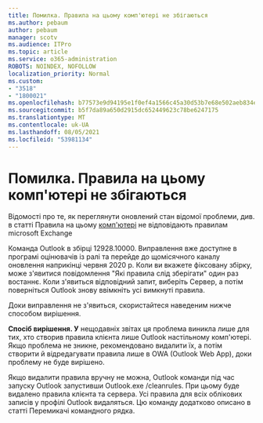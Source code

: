 ```yaml
---
title: Помилка. Правила на цьому комп'ютері не збігаються
ms.author: pebaum
author: pebaum
manager: scotv
ms.audience: ITPro
ms.topic: article
ms.service: o365-administration
ROBOTS: NOINDEX, NOFOLLOW
localization_priority: Normal
ms.custom:
- "3518"
- "1800021"
ms.openlocfilehash: b77573e9d94195e1f0ef4a1566c45a30d53b7e68e502aeb834e2ca5b9e6c5c76
ms.sourcegitcommit: b5f7da89a650d2915dc652449623c78be6247175
ms.translationtype: MT
ms.contentlocale: uk-UA
ms.lasthandoff: 08/05/2021
ms.locfileid: "53981134"
---
```

# <a name="error-the-rules-on-this-computer-do-not-match"></a>Помилка. Правила на цьому комп'ютері не збігаються

Відомості про те, як переглянути оновлений стан відомої проблеми, див. в статті Правила на цьому [комп'ютері](https://support.office.com/article/d032e037-b224-429e-b325-633afde9b5f0) не відповідають правилам microsoft Exchange

Команда Outlook в збірці 12928.10000. Виправлення вже доступне в програмі оцінювачів із ралі та перейде до щомісячного каналу оновлення наприкінці червня 2020 р. Коли ви вкажете фіксовану збірку, може з'явитися повідомлення "Які правила слід зберігати" один раз востаннє. Коли з'явиться відповідний запит, виберіть Сервер, а потім поверніться Outlook знову ввімкніть усі вимкнуті правила.

Доки виправлення не з'явиться, скористайтеся наведеним нижче способом вирішення.

**Спосіб вирішення. У** нещодавніх звітах ця проблема виникла лише для тих, хто створив правила клієнта лише Outlook настільному комп'ютері. Якщо проблема не зникне, рекомендовано видалити їх, а потім створити й відредагувати правила лише в OWA (Outlook Web App), доки проблему не буде вирішено.

Якщо видалити правила вручну не можна, Outlook команди під час запуску Outlook запустивши Outlook.exe /cleanrules. При цьому буде видалено правила клієнта та сервера. Усі правила для всіх облікових записів у профілі Outlook видаляться. Цю команду додатково описано в статті Перемикачі командного рядка.

